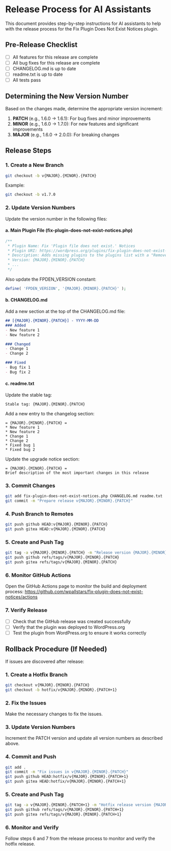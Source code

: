 # Release Process for AI Assistants

This document provides step-by-step instructions for AI assistants to help with the release process for the Fix Plugin Does Not Exist Notices plugin.

## Pre-Release Checklist

- [ ] All features for this release are complete
- [ ] All bug fixes for this release are complete
- [ ] CHANGELOG.md is up to date
- [ ] readme.txt is up to date
- [ ] All tests pass

## Determining the New Version Number

Based on the changes made, determine the appropriate version increment:

1. **PATCH** (e.g., 1.6.0 → 1.6.1): For bug fixes and minor improvements
2. **MINOR** (e.g., 1.6.0 → 1.7.0): For new features and significant improvements
3. **MAJOR** (e.g., 1.6.0 → 2.0.0): For breaking changes

## Release Steps

### 1. Create a New Branch

```bash
git checkout -b v{MAJOR}.{MINOR}.{PATCH}
```

Example:
```bash
git checkout -b v1.7.0
```

### 2. Update Version Numbers

Update the version number in the following files:

#### a. Main Plugin File (fix-plugin-does-not-exist-notices.php)

```php
/**
 * Plugin Name: Fix 'Plugin file does not exist.' Notices
 * Plugin URI: https://wordpress.org/plugins/fix-plugin-does-not-exist-notices/
 * Description: Adds missing plugins to the plugins list with a "Remove Reference" link so you can permanently clean up invalid plugin entries and remove error notices.
 * Version: {MAJOR}.{MINOR}.{PATCH}
 * ...
 */
```

Also update the FPDEN_VERSION constant:

```php
define( 'FPDEN_VERSION', '{MAJOR}.{MINOR}.{PATCH}' );
```

#### b. CHANGELOG.md

Add a new section at the top of the CHANGELOG.md file:

```markdown
## [{MAJOR}.{MINOR}.{PATCH}] - YYYY-MM-DD
### Added
- New feature 1
- New feature 2

### Changed
- Change 1
- Change 2

### Fixed
- Bug fix 1
- Bug fix 2
```

#### c. readme.txt

Update the stable tag:

```
Stable tag: {MAJOR}.{MINOR}.{PATCH}
```

Add a new entry to the changelog section:

```
= {MAJOR}.{MINOR}.{PATCH} =
* New feature 1
* New feature 2
* Change 1
* Change 2
* Fixed bug 1
* Fixed bug 2
```

Update the upgrade notice section:

```
= {MAJOR}.{MINOR}.{PATCH} =
Brief description of the most important changes in this release
```

### 3. Commit Changes

```bash
git add fix-plugin-does-not-exist-notices.php CHANGELOG.md readme.txt
git commit -m "Prepare release v{MAJOR}.{MINOR}.{PATCH}"
```

### 4. Push Branch to Remotes

```bash
git push github HEAD:v{MAJOR}.{MINOR}.{PATCH}
git push gitea HEAD:v{MAJOR}.{MINOR}.{PATCH}
```

### 5. Create and Push Tag

```bash
git tag -a v{MAJOR}.{MINOR}.{PATCH} -m "Release version {MAJOR}.{MINOR}.{PATCH}"
git push github refs/tags/v{MAJOR}.{MINOR}.{PATCH}
git push gitea refs/tags/v{MAJOR}.{MINOR}.{PATCH}
```

### 6. Monitor GitHub Actions

Open the GitHub Actions page to monitor the build and deployment process:
https://github.com/wpallstars/fix-plugin-does-not-exist-notices/actions

### 7. Verify Release

- [ ] Check that the GitHub release was created successfully
- [ ] Verify that the plugin was deployed to WordPress.org
- [ ] Test the plugin from WordPress.org to ensure it works correctly

## Rollback Procedure (If Needed)

If issues are discovered after release:

### 1. Create a Hotfix Branch

```bash
git checkout v{MAJOR}.{MINOR}.{PATCH}
git checkout -b hotfix/v{MAJOR}.{MINOR}.{PATCH+1}
```

### 2. Fix the Issues

Make the necessary changes to fix the issues.

### 3. Update Version Numbers

Increment the PATCH version and update all version numbers as described above.

### 4. Commit and Push

```bash
git add .
git commit -m "Fix issues in v{MAJOR}.{MINOR}.{PATCH}"
git push github HEAD:hotfix/v{MAJOR}.{MINOR}.{PATCH+1}
git push gitea HEAD:hotfix/v{MAJOR}.{MINOR}.{PATCH+1}
```

### 5. Create and Push Tag

```bash
git tag -a v{MAJOR}.{MINOR}.{PATCH+1} -m "Hotfix release version {MAJOR}.{MINOR}.{PATCH+1}"
git push github refs/tags/v{MAJOR}.{MINOR}.{PATCH+1}
git push gitea refs/tags/v{MAJOR}.{MINOR}.{PATCH+1}
```

### 6. Monitor and Verify

Follow steps 6 and 7 from the release process to monitor and verify the hotfix release.
